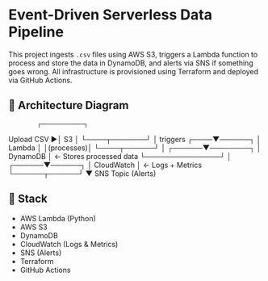 # Event-Driven Serverless Data Pipeline

This project ingests `.csv` files using AWS S3, triggers a Lambda function to process and store the data in DynamoDB, and alerts via SNS if something goes wrong. All infrastructure is provisioned using Terraform and deployed via GitHub Actions.

## 📐 Architecture Diagram

            ┌────────────┐
Upload CSV ▶│    S3      │
            └────┬───────┘
                 │ triggers
            ┌────▼──────┐
            │  Lambda   │
            │(processes)│
            └────┬──────┘
                 │
          ┌──────▼────────┐
          │  DynamoDB     │ ← Stores processed data
          └───────────────┘
                 │
          ┌──────▼──────┐
          │ CloudWatch  │ ← Logs + Metrics
          └──────┬──────┘
                 ▼
              SNS Topic
               (Alerts)

## 🚀 Stack

- AWS Lambda (Python)
- AWS S3
- DynamoDB
- CloudWatch (Logs & Metrics)
- SNS (Alerts)
- Terraform
- GitHub Actions

